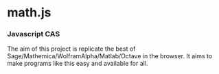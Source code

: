 math.js
=======

### Javascript CAS ###

The aim of this project is replicate the best of Sage/Mathemica/WolframAlpha/Matlab/Octave in the browser. It aims to make programs like this easy and available for all.
